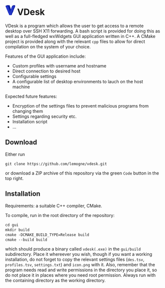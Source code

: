 # ![](gui/icon.png) VDesk

VDesk is a program which allows the user to get access to a remote desktop over SSH X11 forwarding. 
A bash script is provided for doing this as well as a full-fledged wxWidgets GUI application written in C++. 
A CMake project is provided along with the relevant `cpp` files to allow for direct compilation on the system of your choice.

Features of the GUI application include:
- Custom profiles with username and hostname
- Direct connection to desired host
- Configurable settings
- A configurable list of desktop environments to lauch on the host machine

Expected future features:
- Encryption of the settings files to prevent malicious programs from changing them
- Settings regarding security etc.
- Installation script
- ...
## Download
Either run
```
git clone https://github.com/lemogne/vdesk.git
```
or download a ZIP archive of this repository via the green `Code` button in the top right.

## Installation
Requirements: a suitable C++ compiler, CMake.

To compile, run in the root directory of the repository:
```
cd gui
mkdir build
cmake -DCMAKE_BUILD_TYPE=Release build
cmake --build build
```
which should produce a binary called `vdesk(.exe)` in the `gui/build` subdirectory. 
Place it whereever you wish, though if you want a working installation, do not forget to copy the relevant settings files (`des.tsv`, `profiles.tsv`, `settings.txt`) and `icon.png` with it.
Also, remember that the program needs read and write permissions in the directory you place it, so do not place it in places where you need root permission.
Always run with the containing directory as the working directory.

